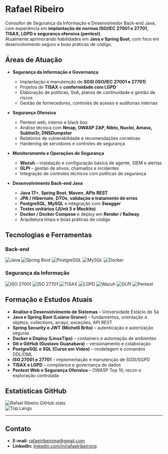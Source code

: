 # Rafael Ribeiro

Consultor de Segurança da Informação e Desenvolvedor Back-end Java, com experiência em **implantação de normas ISO/IEC 27001 e 27701, TISAX, LGPD e segurança ofensiva (pentest)**.  
Atualmente aprimorando habilidades em **Java e Spring Boot**, com foco em desenvolvimento seguro e boas práticas de código.  


## Áreas de Atuação

- **Segurança da Informação e Governança**
  - Implantação e manutenção de **SGSI (ISO/IEC 27001 e 27701)**  
  - Projetos de **TISAX** e **conformidade com LGPD**  
  - Elaboração de políticas, SoA, planos de continuidade e gestão de riscos  
  - Gestão de fornecedores, controles de acesso e auditorias internas  

- **Segurança Ofensiva**
  - Pentest web, interno e black box  
  - Análise técnica com **Nmap, OWASP ZAP, Nikto, Nuclei, Amass, Sublist3r, DNSDumpster**  
  - Relatórios de vulnerabilidade e recomendações corretivas  
  - Hardening de servidores e controles de segurança  

- **Monitoramento e Operações de Segurança**
  - **Wazuh** – instalação e configuração básica de agente, SIEM e alertas  
  - **GLPI** – gestão de ativos, chamados e incidentes  
  - Integração de controles técnicos com políticas de segurança  

- **Desenvolvimento Back-end Java**
  - **Java 17+**, **Spring Boot**, **Maven**, **APIs REST**  
  - **JPA / Hibernate**, **DTOs**, **validação e tratamento de erros**  
  - **PostgreSQL**, **MySQL** e integração com **Swagger**  
  - **Testes unitários (JUnit 5 e Mockito)**  
  - **Docker / Docker Compose** e deploy em **Render / Railway**  
  - Arquitetura limpa e boas práticas de código  


## Tecnologias e Ferramentas

### Back-end
![Java](https://img.shields.io/badge/Java-ED8B00?style=for-the-badge&logo=java&logoColor=white)
![Spring Boot](https://img.shields.io/badge/Spring%20Boot-6DB33F?style=for-the-badge&logo=springboot&logoColor=white)
![PostgreSQL](https://img.shields.io/badge/PostgreSQL-316192?style=for-the-badge&logo=postgresql&logoColor=white)
![MySQL](https://img.shields.io/badge/MySQL-005C84?style=for-the-badge&logo=mysql&logoColor=white)
![Docker](https://img.shields.io/badge/Docker-2496ED?style=for-the-badge&logo=docker&logoColor=white)

### Segurança da Informação
![ISO 27001](https://img.shields.io/badge/ISO%2027001-003366?style=for-the-badge)
![ISO 27701](https://img.shields.io/badge/ISO%2027701-336699?style=for-the-badge)
![TISAX](https://img.shields.io/badge/TISAX-0078D7?style=for-the-badge)
![LGPD](https://img.shields.io/badge/LGPD-FF9900?style=for-the-badge)
![Wazuh](https://img.shields.io/badge/Wazuh-0078FF?style=for-the-badge)
![GLPI](https://img.shields.io/badge/GLPI-005C97?style=for-the-badge)
![Pentest](https://img.shields.io/badge/Pentest-000000?style=for-the-badge)


## Formação e Estudos Atuais

- **Análise e Desenvolvimento de Sistemas** – Universidade Estácio de Sá  
- **Java e Spring Boot (Loiane Groner)** – fundamentos, orientação a objetos, collections, arrays, exceções, API REST  
- **Spring Security e JWT (Michelli Brito)** – autenticação e autorização seguras  
- **Docker e Deploy (LinuxTips)** – containers e automação de ambientes  
- **Git e GitHub (Gustavo Guanabara)** – versionamento e colaboração  
- **PostgreSQL e SQL (Curso em Vídeo)** – modelagem e comandos DDL/DML  
- **ISO 27001 e 27701** – implementação e manutenção de SGSI/SGPD  
- **TISAX e LGPD** – compliance e governança de dados  
- **Pentest Web e Segurança Ofensiva** – OWASP Top 10, recon e exploração controlada  


## Estatísticas GitHub

![Rafael Ribeiro GitHub stats](https://github-readme-stats.vercel.app/api?username=rafaelribeirong&show_icons=true&theme=tokyonight)  
![Top Langs](https://github-readme-stats.vercel.app/api/top-langs/?username=rafaelribeirong&layout=compact&theme=tokyonight)

---

## Contato

- **E-mail:** rafaelribeirong@gmail.com  
- **LinkedIn:** [linkedin.com/in/rafaelribeirong](https://linkedin.com/in/rafaelribeirong)  


